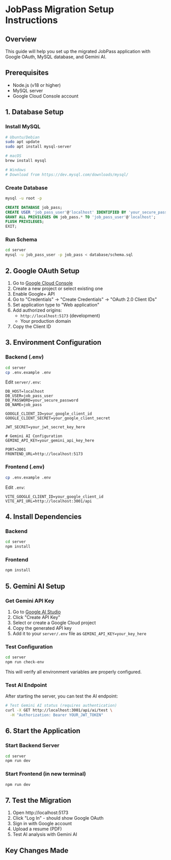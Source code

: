 # JobPass Migration Setup Instructions

## Overview
This guide will help you set up the migrated JobPass application with Google OAuth, MySQL database, and Gemini AI.

## Prerequisites
- Node.js (v18 or higher)
- MySQL server
- Google Cloud Console account

## 1. Database Setup

### Install MySQL
```bash
# Ubuntu/Debian
sudo apt update
sudo apt install mysql-server

# macOS
brew install mysql

# Windows
# Download from https://dev.mysql.com/downloads/mysql/
```

### Create Database
```bash
mysql -u root -p
```

```sql
CREATE DATABASE job_pass;
CREATE USER 'job_pass_user'@'localhost' IDENTIFIED BY 'your_secure_password';
GRANT ALL PRIVILEGES ON job_pass.* TO 'job_pass_user'@'localhost';
FLUSH PRIVILEGES;
EXIT;
```

### Run Schema
```bash
cd server
mysql -u job_pass_user -p job_pass < database/schema.sql
```

## 2. Google OAuth Setup

1. Go to [Google Cloud Console](https://console.cloud.google.com/)
2. Create a new project or select existing one
3. Enable Google+ API
4. Go to "Credentials" → "Create Credentials" → "OAuth 2.0 Client IDs"
5. Set application type to "Web application"
6. Add authorized origins:
   - `http://localhost:5173` (development)
   - Your production domain
7. Copy the Client ID

## 3. Environment Configuration

### Backend (.env)
```bash
cd server
cp .env.example .env
```

Edit `server/.env`:
```env
DB_HOST=localhost
DB_USER=job_pass_user
DB_PASSWORD=your_secure_password
DB_NAME=job_pass

GOOGLE_CLIENT_ID=your_google_client_id
GOOGLE_CLIENT_SECRET=your_google_client_secret

JWT_SECRET=your_jwt_secret_key_here

# Gemini AI Configuration
GEMINI_API_KEY=your_gemini_api_key_here

PORT=3001
FRONTEND_URL=http://localhost:5173
```

### Frontend (.env)
```bash
cp .env.example .env
```

Edit `.env`:
```env
VITE_GOOGLE_CLIENT_ID=your_google_client_id
VITE_API_URL=http://localhost:3001/api
```

## 4. Install Dependencies

### Backend
```bash
cd server
npm install
```

### Frontend
```bash
npm install
```

## 5. Gemini AI Setup

### Get Gemini API Key
1. Go to [Google AI Studio](https://makersuite.google.com/app/apikey)
2. Click "Create API Key"
3. Select or create a Google Cloud project
4. Copy the generated API key
5. Add it to your `server/.env` file as `GEMINI_API_KEY=your_key_here`

### Test Configuration
```bash
cd server
npm run check-env
```

This will verify all environment variables are properly configured.

### Test AI Endpoint
After starting the server, you can test the AI endpoint:
```bash
# Test Gemini AI status (requires authentication)
curl -X GET http://localhost:3001/api/ai/test \
  -H "Authorization: Bearer YOUR_JWT_TOKEN"
```

## 6. Start the Application

### Start Backend Server
```bash
cd server
npm run dev
```

### Start Frontend (in new terminal)
```bash
npm run dev
```

## 7. Test the Migration

1. Open http://localhost:5173
2. Click "Log In" - should show Google OAuth
3. Sign in with Google account
4. Upload a resume (PDF)
5. Test AI analysis with Gemini AI

## Key Changes Made
